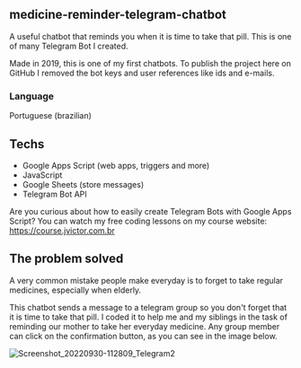 ## medicine-reminder-telegram-chatbot
A useful chatbot that reminds you when it is time to take that pill. This is one of many Telegram Bot I created.

Made in 2019, this is one of my first chatbots. To publish the project here on GitHub I removed the bot keys and user references like ids and e-mails.

### Language
Portuguese (brazilian)

## Techs
- Google Apps Script (web apps, triggers and more)
- JavaScript
- Google Sheets (store messages)
- Telegram Bot API

Are you curious about how to easily create Telegram Bots with Google Apps Script? You can watch my free coding lessons on my course website: https://course.jvictor.com.br

## The problem solved
A very common mistake people make everyday is to forget to take regular medicines, especially when elderly.

This chatbot sends a message to a telegram group so you don't forget that it is time to take that pill. I coded it to help me and my siblings in the task of reminding our mother to take her everyday medicine. Any group member can click on the confirmation button, as you can see in the image below.

<!-- img src="https://user-images.githubusercontent.com/28718999/193296163-0fead599-e429-4996-8f6b-7bab0e6cd6e8.jpg" width="400" -->
![Screenshot_20220930-112809_Telegram2](https://user-images.githubusercontent.com/28718999/193296163-0fead599-e429-4996-8f6b-7bab0e6cd6e8.jpg)
